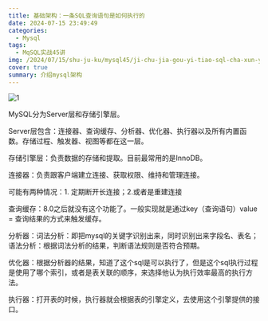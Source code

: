 ```yaml
---
title: 基础架构：一条SQL查询语句是如何执行的
date: 2024-07-15 23:49:49
categories:
  - Mysql
tags:
  - MqSQL实战45讲
img: /2024/07/15/shu-ju-ku/mysql45/ji-chu-jia-gou-yi-tiao-sql-cha-xun-yu-ju-shi-ru-he-zhi-xing-de/cover.jpg
cover: true
summary: 介绍mysql架构
---
```


![1](1.png)

MySQL分为Server层和存储引擎层。

Server层包含：连接器、查询缓存、分析器、优化器、执行器以及所有内置函数。存储过程、触发器、视图等都在这一层。

存储引擎层：负责数据的存储和提取。目前最常用的是InnoDB。

连接器：负责跟客户端建立连接、获取权限、维持和管理连接。

可能有两种情况：1. 定期断开长连接；2.或者是重建连接

查询缓存：8.0之后就没有这个功能了。一般实现就是通过key（查询语句）value = 查询结果的方式来触发缓存。

分析器：词法分析：即把mysql的关键字识别出来，同时识别出来字段名、表名；语法分析：根据词法分析的结果，判断语法规则是否符合预期。

优化器：根据分析器的结果，知道了这个sql是可以执行了，但是这个sql执行过程是使用了哪个索引，或者是表关联的顺序，来选择他认为执行效率最高的执行方法。

执行器：打开表的时候，执行器就会根据表的引擎定义，去使用这个引擎提供的接口。

